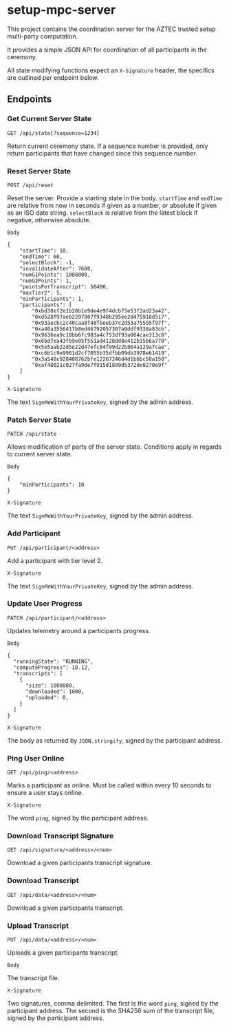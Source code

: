 # setup-mpc-server

This project contains the coordination server for the AZTEC trusted setup multi-party computation.

It provides a simple JSON API for coordination of all participants in the ceremony.

All state modifying functions expect an `X-Signature` header, the specifics are outlined per endpoint below.

## Endpoints

### Get Current Server State

`GET /api/state[?sequence=1234]`

Return current ceremony state. If a sequence number is provided, only return participants that have changed since this sequence number.

### Reset Server State

`POST /api/reset`

Reset the server. Provide a starting state in the body. `startTime` and `endTime` are relative from now in seconds if given as a number, or absolute if given as an ISO date string. `selectBlock` is relative from the latest block if negative, otherwise absolute.

`Body`

```
{
	"startTime": 10,
	"endTime": 60,
	"selectBlock": -1,
	"invalidateAfter": 7600,
	"numG1Points": 1008000,
	"numG2Points": 1,
	"pointsPerTranscript": 50400,
	"maxTier2": 5,
	"minParticipants": 1,
	"participants": [
		"0xbd38ef2e1b28b1e9de4e9f4dcb73e53f2ad23a42",
		"0xd528f97aeb2297007f9348b295ee2d475918d517",
		"0x93aecbc2c40caa8f48fbeeb37c2d53a75595f97f",
		"0xa40a3556417b8ed46792057307a0ddf9338a83cb",
	    "0x9636ea9c10bb6fc903a4c753df93a064cae313c8",
    	"0x6bd7ea43fb9e05f551ad4128dd8e412b15b6a770",
    	"0x5e5aab22d5e22d47efc84f99d22b864a129a7cae",
    	"0xc6b1c9e9961d2cf7055b35dfbb09db3978e61419",
    	"0x3a548c928408762bfe12267246d4d1b6bc58a150",
    	"0xaf48021c027fa9de7f915d1899d5372de0270e9f"
	]
}
```

`X-Signature`

The text `SignMeWithYourPrivateKey`, signed by the admin address.

### Patch Server State

`PATCH /api/state`

Allows modification of parts of the server state. Conditions apply in regards to current server state.

`Body`

```
{
	"minParticipants": 10
}
```

`X-Signature`

The text `SignMeWithYourPrivateKey`, signed by the admin address.

### Add Participant

`PUT /api/participant/<address>`

Add a participant with tier level 2.

`X-Signature`

The text `SignMeWithYourPrivateKey`, signed by the admin address.

### Update User Progress

`PATCH /api/participant/<address>`

Updates telemetry around a participants progress.

`Body`

```
{
  "runningState": "RUNNING",
  "computeProgress": 10.12,
  "transcripts": [
    {
      "size": 1000000,
      "downloaded": 1000,
      "uploaded": 0,
    }
  ]
}
```

`X-Signature`

The body as returned by `JSON.stringify`, signed by the participant address.

### Ping User Online

`GET /api/ping/<address>`

Marks a participant as online. Must be called within every 10 seconds to ensure a user stays online.

`X-Signature`

The word `ping`, signed by the participant address.

### Download Transcript Signature

`GET /api/signature/<address>/<num>`

Download a given participants transcript signature.

### Download Transcript

`GET /api/data/<address>/<num>`

Download a given participants transcript.

### Upload Transcript

`PUT /api/data/<address>/<num>`

Uploads a given participants transcript.

`Body`

The transcript file.

`X-Signature`

Two signatures, comma delimited. The first is the word `ping`, signed by the participant address. The second is the SHA256 sum of the transcript file, signed by the participant address.
